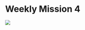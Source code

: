 # Weekly Mission 4

<img src="https://user-images.githubusercontent.com/17634377/165124418-8396bcb9-9845-494d-a362-7be3db99b748.png">
